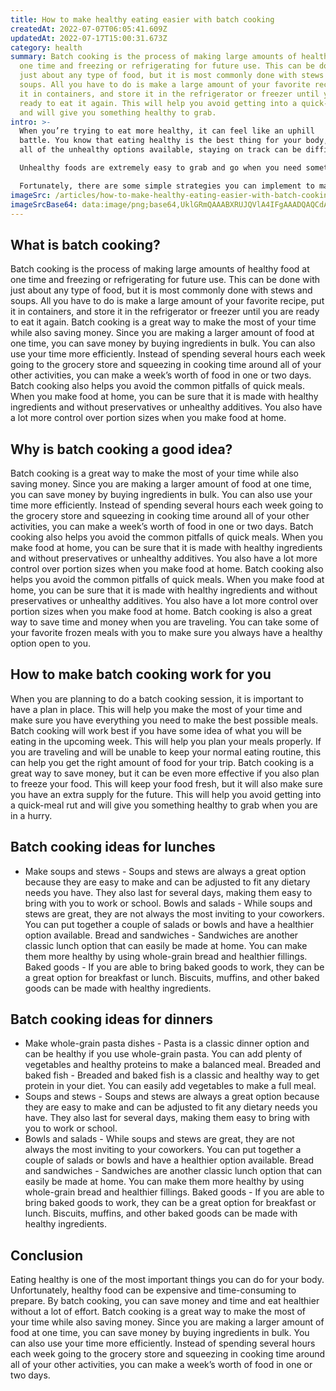 ```yaml
---
title: How to make healthy eating easier with batch cooking
createdAt: 2022-07-07T06:05:41.609Z
updatedAt: 2022-07-17T15:00:31.673Z
category: health
summary: Batch cooking is the process of making large amounts of healthy food at
  one time and freezing or refrigerating for future use. This can be done with
  just about any type of food, but it is most commonly done with stews and
  soups. All you have to do is make a large amount of your favorite recipe, put
  it in containers, and store it in the refrigerator or freezer until you are
  ready to eat it again. This will help you avoid getting into a quick-meal rut
  and will give you something healthy to grab.
intro: >-
  When you’re trying to eat more healthy, it can feel like an uphill
  battle. You know that eating healthy is the best thing for your body, but with
  all of the unhealthy options available, staying on track can be difficult. 

  Unhealthy foods are extremely easy to grab and go when you need something fast. However, these foods are not the kind of things you want to be consuming regularly. Most of them are loaded with sugars and sodium and have almost no vitamins or minerals.

  Fortunately, there are some simple strategies you can implement to make eating healthy easier. Batch cooking is one of the best ways to make healthy eating easier and more convenient. Read on to learn more about how batch cooking can help you eat healthier without breaking your routine too much!
imageSrc: /articles/how-to-make-healthy-eating-easier-with-batch-cooking.png
imageSrcBase64: data:image/png;base64,UklGRmQAAABXRUJQVlA4IFgAAADQAQCdASoKAAoAAUAmJQBOgCHf6jrwAAD+/ZdJjQL0O3nJI2nMQ2NVtnPTiGwdkN2nlj2uDA9U8sc0rLWZTUQGKV+1FmDtVKCemD5OkAUce6htgA454YAA
---
```


## What is batch cooking?

Batch cooking is the process of making large amounts of healthy food at one time and freezing or refrigerating for future use. This can be done with just about any type of food, but it is most commonly done with stews and soups. All you have to do is make a large amount of your favorite recipe, put it in containers, and store it in the refrigerator or freezer until you are ready to eat it again.
Batch cooking is a great way to make the most of your time while also saving money. Since you are making a larger amount of food at one time, you can save money by buying ingredients in bulk. You can also use your time more efficiently. Instead of spending several hours each week going to the grocery store and squeezing in cooking time around all of your other activities, you can make a week’s worth of food in one or two days.
Batch cooking also helps you avoid the common pitfalls of quick meals. When you make food at home, you can be sure that it is made with healthy ingredients and without preservatives or unhealthy additives. You also have a lot more control over portion sizes when you make food at home.

## Why is batch cooking a good idea?

Batch cooking is a great way to make the most of your time while also saving money. Since you are making a larger amount of food at one time, you can save money by buying ingredients in bulk. You can also use your time more efficiently. Instead of spending several hours each week going to the grocery store and squeezing in cooking time around all of your other activities, you can make a week’s worth of food in one or two days.
Batch cooking also helps you avoid the common pitfalls of quick meals. When you make food at home, you can be sure that it is made with healthy ingredients and without preservatives or unhealthy additives. You also have a lot more control over portion sizes when you make food at home.
Batch cooking also helps you avoid the common pitfalls of quick meals. When you make food at home, you can be sure that it is made with healthy ingredients and without preservatives or unhealthy additives. You also have a lot more control over portion sizes when you make food at home.
Batch cooking is also a great way to save time and money when you are traveling. You can take some of your favorite frozen meals with you to make sure you always have a healthy option open to you.

## How to make batch cooking work for you

When you are planning to do a batch cooking session, it is important to have a plan in place. This will help you make the most of your time and make sure you have everything you need to make the best possible meals.
Batch cooking will work best if you have some idea of what you will be eating in the upcoming week. This will help you plan your meals properly. If you are traveling and will be unable to keep your normal eating routine, this can help you get the right amount of food for your trip.
Batch cooking is a great way to save money, but it can be even more effective if you also plan to freeze your food. This will keep your food fresh, but it will also make sure you have an extra supply for the future. This will help you avoid getting into a quick-meal rut and will give you something healthy to grab when you are in a hurry.

## Batch cooking ideas for lunches

- Make soups and stews - Soups and stews are always a great option because they are easy to make and can be adjusted to fit any dietary needs you have. They also last for several days, making them easy to bring with you to work or school.
Bowls and salads - While soups and stews are great, they are not always the most inviting to your coworkers. You can put together a couple of salads or bowls and have a healthier option available.
Bread and sandwiches - Sandwiches are another classic lunch option that can easily be made at home. You can make them more healthy by using whole-grain bread and healthier fillings.
Baked goods - If you are able to bring baked goods to work, they can be a great option for breakfast or lunch. Biscuits, muffins, and other baked goods can be made with healthy ingredients.

## Batch cooking ideas for dinners

- Make whole-grain pasta dishes - Pasta is a classic dinner option and can be healthy if you use whole-grain pasta. You can add plenty of vegetables and healthy proteins to make a balanced meal.
Breaded and baked fish - Breaded and baked fish is a classic and healthy way to get protein in your diet. You can easily add vegetables to make a full meal.
- Soups and stews - Soups and stews are always a great option because they are easy to make and can be adjusted to fit any dietary needs you have. They also last for several days, making them easy to bring with you to work or school.
- Bowls and salads - While soups and stews are great, they are not always the most inviting to your coworkers. You can put together a couple of salads or bowls and have a healthier option available.
Bread and sandwiches - Sandwiches are another classic lunch option that can easily be made at home. You can make them more healthy by using whole-grain bread and healthier fillings.
Baked goods - If you are able to bring baked goods to work, they can be a great option for breakfast or lunch. Biscuits, muffins, and other baked goods can be made with healthy ingredients.

## Conclusion

Eating healthy is one of the most important things you can do for your body. Unfortunately, healthy food can be expensive and time-consuming to prepare. By batch cooking, you can save money and time and eat healthier without a lot of effort.
Batch cooking is a great way to make the most of your time while also saving money. Since you are making a larger amount of food at one time, you can save money by buying ingredients in bulk. You can also use your time more efficiently. Instead of spending several hours each week going to the grocery store and squeezing in cooking time around all of your other activities, you can make a week’s worth of food in one or two days.
